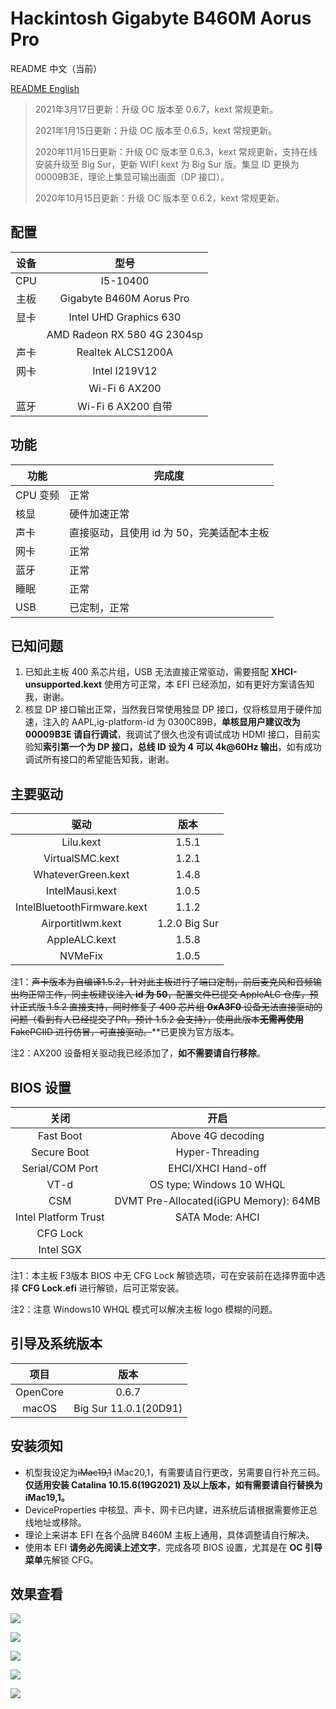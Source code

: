 # Hackintosh Gigabyte B460M Aorus Pro

README 中文（当前）

[README English](https://github.com/VanXNF/Hackintosh-Gigabyte-B460M-Aorus-Pro/blob/master/README_EN.md)

> 2021年3月17日更新：升级 OC 版本至 0.6.7，kext 常规更新。
>
> 2021年1月15日更新：升级 OC 版本至 0.6.5，kext 常规更新。
>
> 2020年11月15日更新：升级 OC 版本至 0.6.3，kext 常规更新，支持在线安装升级至 Big Sur，更新 WIFI kext 为 Big Sur 版。集显 ID 更换为 00009B3E，理论上集显可输出画面（DP 接口）。
>
> 2020年10月15日更新：升级 OC 版本至 0.6.2，kext 常规更新。

## 配置

| 设备 |            型号             |
| :--: | :-------------------------: |
| CPU  |          I5-10400           |
| 主板 |  Gigabyte B460M Aorus Pro   |
| 显卡 |   Intel UHD Graphics 630    |
|      | AMD Radeon RX 580 4G 2304sp |
| 声卡 |      Realtek ALCS1200A      |
| 网卡 |        Intel I219V12        |
|      |        Wi-Fi 6 AX200        |
| 蓝牙 |     Wi-Fi 6 AX200 自带      |

## 功能

| 功能     | 完成度                                    |
| -------- | ----------------------------------------- |
| CPU 变频 | 正常                                      |
| 核显     | 硬件加速正常                              |
| 声卡     | 直接驱动，且使用 id 为 50，完美适配本主板 |
| 网卡     | 正常                                      |
| 蓝牙     | 正常                                      |
| 睡眠     | 正常                                      |
| USB      | 已定制，正常                              |

## 已知问题

1. 已知此主板 400 系芯片组，USB 无法直接正常驱动，需要搭配 **XHCI-unsupported.kext** 使用方可正常，本 EFI 已经添加，如有更好方案请告知我，谢谢。
2. 核显 DP 接口输出正常，当然我日常使用独显 DP 接口，仅将核显用于硬件加速，注入的 AAPL,ig-platform-id 为 0300C89B，**单核显用户建议改为 00009B3E 请自行调试**，我调试了很久也没有调试成功 HDMI 接口，目前实验知**索引第一个为 DP 接口，总线 ID 设为 4 可以 4k@60Hz 输出**，如有成功调试所有接口的希望能告知我，谢谢。

## 主要驱动

|            驱动             |     版本      |
| :-------------------------: | :-----------: |
|          Lilu.kext          |     1.5.1     |
|       VirtualSMC.kext       |     1.2.1     |
|     WhateverGreen.kext      |     1.4.8     |
|       IntelMausi.kext       |     1.0.5     |
| IntelBluetoothFirmware.kext |     1.1.2     |
|      Airportitlwm.kext      | 1.2.0 Big Sur |
|        AppleALC.kext        |     1.5.8     |
|           NVMeFix           |     1.0.5     |

注1：~~声卡版本为自编译1.5.2，针对此主板进行了端口定制，前后麦克风和音频输出均正常工作，同主板建议注入 **id 为 50**，配置文件已提交 AppleALC 仓库，预计正式版 1.5.2 直接支持，同时修复了 400 芯片组 **0xA3F0** 设备无法直接驱动的问题（看到有人已经提交了PR，预计 1.5.2 会支持），使用此版本**无需再使用** FakePCIID 进行仿冒，可直接驱动。~~**已更换为官方版本。

注2：AX200 设备相关驱动我已经添加了，**如不需要请自行移除**。

## BIOS 设置

|         关闭         |                 开启                  |
| :------------------: | :-----------------------------------: |
|      Fast Boot       |           Above 4G decoding           |
|     Secure Boot      |            Hyper-Threading            |
|   Serial/COM Port    |          EHCI/XHCI Hand-off           |
|         VT-d         |       OS type: Windows 10 WHQL        |
|         CSM          | DVMT Pre-Allocated(iGPU Memory): 64MB |
| Intel Platform Trust |            SATA Mode: AHCI            |
|       CFG Lock       |                                       |
|      Intel SGX       |                                       |

注1：本主板 F3版本 BIOS 中无 CFG Lock 解锁选项，可在安装前在选择界面中选择 **CFG Lock.efi** 进行解锁，后可正常安装。

注2：注意 Windows10 WHQL 模式可以解决主板 logo 模糊的问题。

## 引导及系统版本

|   项目   |         版本          |
| :------: | :-------------------: |
| OpenCore |         0.6.7         |
|  macOS   | Big Sur 11.0.1(20D91) |

## 安装须知

- 机型我设定为~~iMac19,1~~ iMac20,1，有需要请自行更改，另需要自行补充三码。**仅适用安装 Catalina 10.15.6(19G2021) 及以上版本，如有需要请自行替换为 iMac19,1。**
- DeviceProperties 中核显、声卡、网卡已内建，进系统后请根据需要修正总线地址或移除。
- 理论上来讲本 EFI 在各个品牌 B460M 主板上通用，具体调整请自行解决。
- 使用本 EFI **请务必先阅读上述文字**，完成各项 BIOS 设置，尤其是在 **OC 引导菜单**先解锁 CFG。

## 效果查看

![](https://github.com/VanXNF/Hackintosh-Gigabyte-B460M-Aorus-Pro/raw/master/Images/Desktop.png)

![](https://github.com/VanXNF/Hackintosh-Gigabyte-B460M-Aorus-Pro/raw/master/Images/macOS.png)

![](https://github.com/VanXNF/Hackintosh-Gigabyte-B460M-Aorus-Pro/raw/master/Images/codec.png)

![](https://github.com/VanXNF/Hackintosh-Gigabyte-B460M-Aorus-Pro/raw/master/Images/Mic.png)

![](https://github.com/VanXNF/Hackintosh-Gigabyte-B460M-Aorus-Pro/raw/master/Images/Output.png)